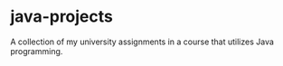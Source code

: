 # java-projects
A collection of my university assignments in a course that utilizes Java programming.
